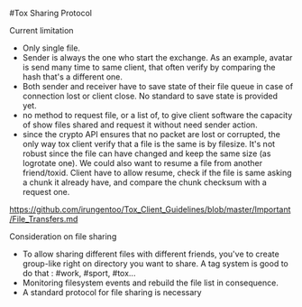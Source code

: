#Tox Sharing Protocol

Current limitation

* Only single file.
* Sender is always the one who start the exchange. As an example, avatar is send many time to same client, that often verify by comparing the hash that's a different one.
* Both sender and receiver have to save state of their file queue in case of connection lost or client close. No standard to save state is provided yet.
* no method to request file, or a list of, to give client software the capacity of show files shared and request it without need sender action.
* since the crypto API ensures that no packet are lost or corrupted, the only way tox client verify that a file is the same is by filesize. It's not robust since the file can have changed and keep the same size (as logrotate one). We could also want to resume a file from another friend/toxid. Client have to allow resume, check if the file is same asking a chunk it already have, and compare the chunk checksum with a request one.

https://github.com/irungentoo/Tox_Client_Guidelines/blob/master/Important/File_Transfers.md

Consideration on file sharing

* To allow sharing different files with different friends, you've to create group-like right on directory you want to share. A tag system is good to do that : #work, #sport, #tox...
* Monitoring filesystem events and rebuild the file list in consequence.
* A standard protocol for file sharing is necessary 

